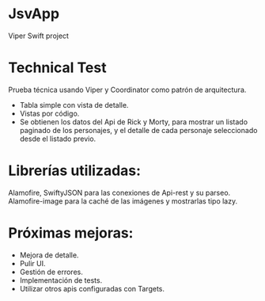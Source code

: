 # JsvApp
Viper Swift project

# Technical Test

Prueba técnica usando Viper y Coordinator como patrón de arquitectura.

- Tabla simple con vista de detalle.
- Vistas por código.
- Se obtienen los datos del Api de Rick y Morty, para mostrar un listado paginado de los personajes, y el detalle de cada personaje seleccionado desde el listado previo.

# Librerías utilizadas: 

Alamofire, SwiftyJSON para las conexiones de Api-rest y su parseo.
Alamofire-image para la caché de las imágenes y mostrarlas tipo lazy. 

# Próximas mejoras:

- Mejora de detalle.
- Pulir UI.
- Gestión de errores.
- Implementación de tests.
- Utilizar otros apis configuradas con Targets.

